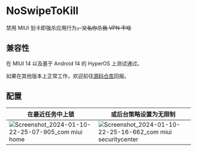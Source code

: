 # NoSwipeToKill

禁用 MIUI 划卡即强杀应用行为<del>，又名你杀我 VPN 干啥</del>

## 兼容性

在 MIUI 14 以及基于 Android 14 的 HyperOS 上测试通过。

如果在其他版本上正常工作，欢迎前往[源码仓库](https://github.com/dantmnf/NoSwipeToKill/issues)回报。

## 配置

| 在最近任务中上锁 | 或后台策略设置为无限制 |
| - | - |
| ![Screenshot_2024-01-10-22-25-07-905_com miui home](https://github.com/Xposed-Modules-Repo/xyz.cirno.noswipetokill/assets/2252500/117c34eb-3a02-4cf6-b091-8d3ece32ab71) | ![Screenshot_2024-01-10-22-25-16-662_com miui securitycenter](https://github.com/Xposed-Modules-Repo/xyz.cirno.noswipetokill/assets/2252500/252e1206-60d7-4e73-9d57-1c360833cf51) |
